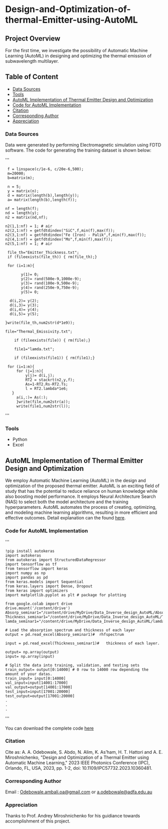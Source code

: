 # Design-and-Optimization-of-thermal-Emitter-using-AutoML
## Project Overview

 For the first time, we investigate the possibility of Automatic Machine Learning (AutoML) in designing and optimizing the thermal emission of subwavelength multilayer.

## Table of Content
- [Data Sources](#data-sources)
- [Tools](#tools)
- [AutoML Implementation of Thermal Emitter Design and Optimization](#automl-implementation-of-thermal-emitter-design-and-optimization)
- [Code for AutoML Implementation](#code-for-automl-implementation)
- [Citation](#citation)
- [Corresponding Author](#corresponding-author)
- [Appreciation](#appreciation)
 
### Data Sources

 Data were generated by performing Electromagnetic simulation using FDTD software. The code for generating the training dataset is shown below:
 
 '''
 
     f = linspace(c/1e-6, c/20e-6,500);
     m=20000;
     b=matrix(m);

     n = 5;
     y = matrix(n);
     d = matrix(length(b),length(y));
     a= matrix(length(b),length(f));

    nf = length(f);
    nd = length(y);
    n2 = matrix(nd,nf);

    n2(1,1:nf) = 1; # air
    n2(2,1:nf) = getfdtdindex("SiC",f,min(f),max(f));
    n2(3,1:nf) = getfdtdindex("Fe (Iron) - Palik",f,min(f),max(f));
    n2(4,1:nf) = getfdtdindex("Mo",f,min(f),max(f));
    n2(5,1:nf) = 1; # air

     file_th="Emitter_Thickness.txt";
     if (fileexists(file_th)) { rm(file_th);}

     for (i=1:m){
         
           y(1)= 0;
           y(2)= rand(500e-9,1000e-9);
           y(3)= rand(100e-9,500e-9);
           y(4)= rand(250e-9,750e-9);
           y(5)= 0;
              
      d(i,2)= y(2);
      d(i,3)= y(3);
      d(i,4)= y(4);
      d(i,5)= y(5);
                        
    }write(file_th,num2str(d*1e9));

    file="Thermal_Emissivity.txt";

        if (fileexists(file)) { rm(file);}

        file1="lamda.txt";

        if (fileexists(file1)) { rm(file1);}

     for (i=1:m){
         for (j=1:n){
             y(j)= d(i,j);
             RT2 = stackrt(n2,y,f);
             As=1-RT2.Rs-RT2.Ts;
             l = RT2.lambda*1e6;
       }
         a(i,:)= As(:);
         }write(file,num2str(a));
         write(file1,num2str(l));

 '''

### Tools

 - Python
 - Excel

## AutoML Implementation of Thermal Emitter Design and Optimization
We employ  Automatic Machine Learning (AutoML) in the design and optimization of the proposed thermal emitter. AutoML is an exciting field of study that has the potential to reduce reliance on human knowledge while also boosting model performance. It employs Neural Architecture Search (NAS) to select both the model architecture and the training hyperparameters. AutoML automates the process of creating, optimizing, and modeling machine learning algorithms, resulting in more efficient and effective outcomes. Detail explanation can the found [here](https://ieeexplore.ieee.org/document/10360481?denied=). 

### Code for AutoML Implementation
'''
  
    !pip install autokeras
    import autokeras
    from autokeras import StructuredDataRegressor
    import tensorflow as tf
    from tensorflow import keras
    import numpy as np
    import pandas as pd
    from keras.models import Sequential
    from keras.layers import Dense, Dropout
    from keras import optimizers
    import matplotlib.pyplot as plt # package for plotting

    from google.colab import drive
    drive.mount('/content/drive')
    Absorp_seminar1="/content/drive/MyDrive/Data_Inverse_design_AutoML/Absorp_AutoML2.xlsx"
    Thickness_seminar1="/content/drive/MyDrive/Data_Inverse_design_AutoML/Thickness_AutoML2.xlsx"
    lamda_seminar1="/content/drive/MyDrive/Data_Inverse_design_AutoML/lamda_AutoML2.xlsx"

    # Load the absorption spectrum and thickness of each layer
    output = pd.read_excel(Absorp_seminar1)#  rhfspectrum 

    input = pd.read_excel(Thickness_seminar1)#   thickness of each layer.

    output= np.array(output)
    input= np.array(input)

    # Split the data into training, validation, and testing sets
    train_output= output[0:14000] # 0 row to 14000 row depending the amount of your datas.
    train_input= input[0:14000]
    val_input=input[14001:17000]
    val_output=output[14001:17000]
    test_input=input[17001:20000]      
    test_output=output[17001:20000] 
    .
    .
    .
    
'''

You can download the complete code [here](https://colab.research.google.com/drive/1sYq7lgq86vVHPtbtoZ78se2gJKWegOjr?usp=sharing)

### Citation
Cite as:
A. A. Odebowale, S. Abdo, N. Alim, K. As’ham, H. T. Hattori and A. E. Miroshnichenko, "Design and Optimization of a Thermal Emitter using Automatic Machine Learning," 2023 IEEE Photonics Conference (IPC), Orlando, FL, USA, 2023, pp. 1-2, doi: 10.1109/IPC57732.2023.10360481.

### Corresponding Author
Email : Odebowale.ambali.oa@gmail.com or a.odebowale@adfa.edu.au

### Appreciation
Thanks to Prof. Andrey Miroshnichenko for his guidiance towards accomplishment of this project.


